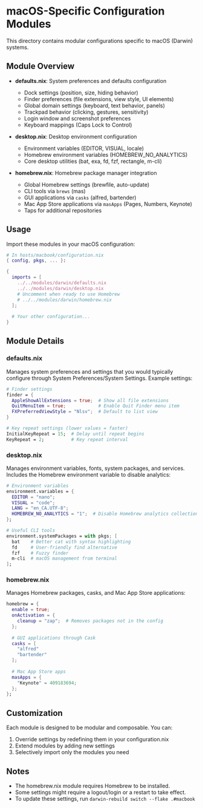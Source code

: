 # macOS-Specific Configuration Modules

This directory contains modular configurations specific to macOS (Darwin) systems.

## Module Overview

- **defaults.nix**: System preferences and defaults configuration
  - Dock settings (position, size, hiding behavior)
  - Finder preferences (file extensions, view style, UI elements)
  - Global domain settings (keyboard, text behavior, panels)
  - Trackpad behavior (clicking, gestures, sensitivity)
  - Login window and screenshot preferences
  - Keyboard mappings (Caps Lock to Control)

- **desktop.nix**: Desktop environment configuration
  - Environment variables (EDITOR, VISUAL, locale)
  - Homebrew environment variables (HOMEBREW_NO_ANALYTICS)
  - Core desktop utilities (bat, exa, fd, fzf, rectangle, m-cli)

- **homebrew.nix**: Homebrew package manager integration
  - Global Homebrew settings (brewfile, auto-update)
  - CLI tools via `brews` (mas)
  - GUI applications via `casks` (alfred, bartender)
  - Mac App Store applications via `masApps` (Pages, Numbers, Keynote)
  - Taps for additional repositories

## Usage

Import these modules in your macOS configuration:

```nix
# In hosts/macbook/configuration.nix
{ config, pkgs, ... }:

{
  imports = [
    ../../modules/darwin/defaults.nix
    ../../modules/darwin/desktop.nix
    # Uncomment when ready to use Homebrew
    # ../../modules/darwin/homebrew.nix
  ];
  
  # Your other configuration...
}
```

## Module Details

### defaults.nix
Manages system preferences and settings that you would typically configure through System Preferences/System Settings. Example settings:

```nix
# Finder settings
finder = {
  AppleShowAllExtensions = true;  # Show all file extensions
  QuitMenuItem = true;            # Enable Quit Finder menu item
  FXPreferredViewStyle = "Nlsv";  # Default to list view
}

# Key repeat settings (lower values = faster)
InitialKeyRepeat = 15;  # Delay until repeat begins
KeyRepeat = 2;          # Key repeat interval
```

### desktop.nix
Manages environment variables, fonts, system packages, and services. Includes the Homebrew environment variable to disable analytics:

```nix
# Environment variables 
environment.variables = {
  EDITOR = "nano";
  VISUAL = "code";
  LANG = "en_CA.UTF-8";
  HOMEBREW_NO_ANALYTICS = "1";  # Disable Homebrew analytics collection
};

# Useful CLI tools
environment.systemPackages = with pkgs; [
  bat    # Better cat with syntax highlighting
  fd     # User-friendly find alternative
  fzf    # Fuzzy finder
  m-cli  # macOS management from terminal
];
```

### homebrew.nix
Manages Homebrew packages, casks, and Mac App Store applications:

```nix
homebrew = {
  enable = true;
  onActivation = {
    cleanup = "zap";  # Removes packages not in the config
  };
  
  # GUI applications through Cask
  casks = [
    "alfred"
    "bartender"
  ];
  
  # Mac App Store apps
  masApps = {
    "Keynote" = 409183694;
  };
};
```

## Customization

Each module is designed to be modular and composable. You can:

1. Override settings by redefining them in your configuration.nix
2. Extend modules by adding new settings
3. Selectively import only the modules you need

## Notes

- The homebrew.nix module requires Homebrew to be installed.
- Some settings might require a logout/login or a restart to take effect.
- To update these settings, run `darwin-rebuild switch --flake .#macbook`